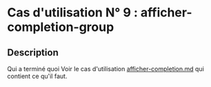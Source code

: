 
# Cas d'utilisation N° 9 :  afficher-completion-group



##	Description

 Qui a terminé  quoi 
 Voir le cas d'utilisation [afficher-completion.md](afficher-completion.md) qui contient ce qu'il faut.
